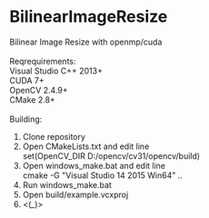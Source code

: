 # BilinearImageResize<br />
Bilinear Image Resize with openmp/cuda<br />
<br />
Reqrequirements:<br />
Visual Studio C++ 2013+<br />
CUDA 7+<br />
OpenCV 2.4.9+<br />
CMake 2.8+<br />
<br />
Building:<br />
1. Clone repository<br />
2. Open CMakeLists.txt and edit line <br />
set(OpenCV_DIR D:/opencv/cv31/opencv/build)<br />
3. Open windows_make.bat and edit line<br />
cmake -G "Visual Studio 14 2015 Win64" ..<br />
4. Run windows_make.bat<br />
5. Open build/example.vcxproj<br />
6. <(*_*)><br />
<br />